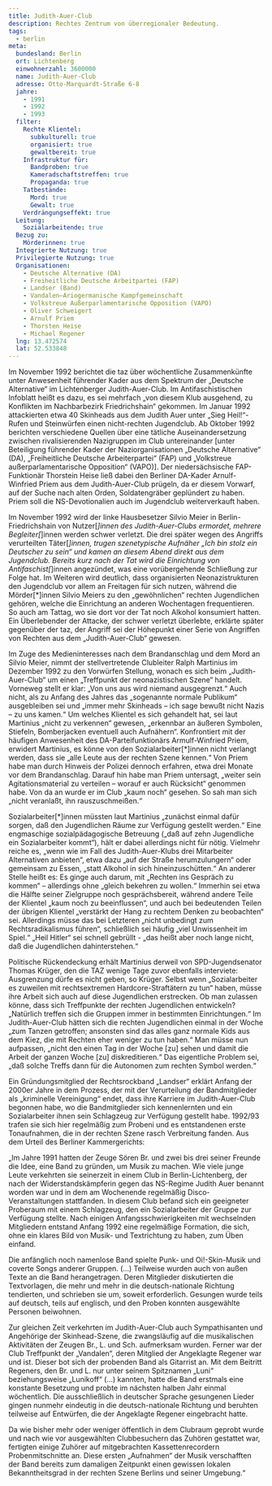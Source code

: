 ```yaml
---
title: Judith-Auer-Club
description: Rechtes Zentrum von überregionaler Bedeutung.
tags:
  - berlin
meta:
  bundesland: Berlin
  ort: Lichtenberg
  einwohnerzahl: 3600000
  name: Judith-Auer-Club
  adresse: Otto-Marquardt-Straße 6-8
  jahre: 
    - 1991
    - 1992
    - 1993
  filter:
    Rechte Klientel:
      subkulturell: true
      organisiert: true
      gewaltbereit: true
    Infrastruktur für:
      Bandproben: true
      Kameradschaftstreffen: true
      Propaganda: true
    Tatbestände:
      Mord: true
      Gewalt: true
    Verdrängungseffekt: true
  Leitung:
    Sozialarbeitende: true
  Bezug zu:
    Mörderinnen: true
  Integrierte Nutzung: true
  Privilegierte Nutzung: true
  Organisationen: 
    - Deutsche Alternative (DA)
    - Freiheitliche Deutsche Arbeitpartei (FAP)
    - Landser (Band)
    - Vandalen–Ariogermanische Kampfgemeinschaft
    - Volkstreue Außerparlamentarische Opposition (VAPO)
    - Oliver Schweigert
    - Arnulf Priem
    - Thorsten Heise
    - Michael Regener
  lng: 13.472574
  lat: 52.533848
---
```


Im November 1992 berichtet die taz über wöchentliche Zusammenkünfte unter Anwesenheit führender Kader aus dem Spektrum der „Deutsche Alternative“ im Lichtenberger Judith-Auer-Club. Im Antifaschistischen Infoblatt heißt es dazu, es sei mehrfach „von diesem Klub ausgehend, zu Konflikten im Nachbarbezirk Friedrichshain“ gekommen. Im Januar 1992 attackierten etwa 40 Skinheads aus dem Judith Auer unter „Sieg Heil!“-Rufen und Steinwürfen einen nicht-rechten Jugendclub. Ab Oktober 1992 berichten verschiedene Quellen über eine tätliche Auseinandersetzung zwischen rivalisierenden Nazigruppen im Club untereinander [unter Beteiligung führender Kader der Naziorganisationen „Deutsche Alternative“ (DA), „Freiheitliche Deutsche Arbeiterpartei“ (FAP) und „Volkstreue außerparlamentarische Opposition“ (VAPO)]. Der niedersächsische FAP-Funktionär Thorstein Heise ließ dabei den Berliner DA-Kader Arnulf-Winfried Priem aus dem Judith-Auer-Club prügeln, da er diesem Vorwarf, auf der Suche nach alten Orden, Soldatengräber geplündert zu haben. Priem soll die NS-Devotionalien auch im Jugendclub weiterverkauft haben.

Im November 1992 wird der linke Hausbesetzer Silvio Meier in Berlin-Friedrichshain von Nutzer[*]innen des Judith-Auer-Clubs ermordet, mehrere Begleiter[*]innen werden schwer verletzt. Die drei später wegen des Angriffs verurteilten Täter[*]innen, trugen szenetypische Aufnäher „Ich bin stolz ein Deutscher zu sein“ und kamen an diesem Abend direkt aus dem Jugendclub. Bereits kurz nach der Tat wird die Einrichtung von Antifaschist[*]innen angezündet, was eine vorübergehende Schließung zur Folge hat. Im Weiteren wird deutlich, dass organisierten Neonazistrukturen den Jugendclub vor allem an Freitagen für sich nutzen, während die Mörder[*]innen Silvio Meiers zu den „gewöhnlichen“ rechten Jugendlichen gehören, welche die Einrichtung an anderen Wochentagen frequentieren. So auch am Tattag, wo sie dort vor der Tat noch Alkohol konsumiert hatten. Ein Überlebender der Attacke, der schwer verletzt überlebte, erklärte später gegenüber der taz, der Angriff sei der Höhepunkt einer Serie von Angriffen von Rechten aus dem „Judith-Auer-Club“ gewesen.

Im Zuge des Medieninteresses nach dem Brandanschlag und dem Mord an Silvio Meier, nimmt der stellvertretende Clubleiter Ralph Martinius im Dezember 1992 zu den Vorwürfen Stellung, wonach es sich beim „Judith-Auer-Club“ um einen „Treffpunkt der neonazistischen Szene“ handelt. Vorneweg stellt er klar: „Von uns aus wird niemand ausgegrenzt.“ Auch nicht, als zu Anfang des Jahres das „sogenannte normale Publikum“ ausgebleiben sei und „immer mehr Skinheads – ich sage bewußt nicht Nazis – zu uns kamen.“ Um welches Klientel es sich gehandelt hat, sei laut Martinius „nicht zu verkennen“ gewesen, „erkennbar an äußeren Symbolen, Stiefeln, Bomberjacken eventuell auch Aufnähern“. Konfrontiert mit der häufigen Anwesenheit des DA-Parteifunktionärs Armulf-Winfried Priem, erwidert Martinius, es könne von den Sozialarbeiter[*]innen nicht verlangt werden, dass sie „alle Leute aus der rechten Szene kennen.“ Von Priem habe man durch Hinweis der Polizei dennoch erfahren, etwa drei Monate vor dem Brandanschlag. Darauf hin habe man Priem untersagt, „weiter sein Agitationsmaterial zu verteilen – worauf er auch Rücksicht“ genommen habe. Von da an wurde er im Club „kaum noch“ gesehen. So sah man sich „nicht veranlaßt, ihn rauszuschmeißen.“ 

Sozialarbeiter[*]innen müssten laut Martinius „zunächst einmal dafür sorgen, daß den Jugendlichen Räume zur Verfügung gestellt werden.“ Eine engmaschige sozialpädagogische Betreuung („daß auf zehn Jugendliche ein Sozialarbeiter kommt“), hält er dabei allerdings nicht für nötig. Vielmehr reiche es, „wenn wie im Fall des Judith-Auer-Klubs drei Mitarbeiter Alternativen anbieten“, etwa dazu „auf der Straße herumzulungern“ oder gemeinsam zu Essen, „statt Alkohol in sich hineinzuschütten.“ An anderer Stelle heißt es: Es ginge auch darum, mit „Rechten ins Gespräch zu kommen“ – allerdings ohne „gleich bekehren zu wollen.“ Immerhin sei etwa die Hälfte seiner Zielgruppe noch gesprächsbereit, während andere Teile der Klientel „kaum noch zu beeinflussen“, und auch bei bedeutenden Teilen der übrigen Klientel „verstärkt der Hang zu rechtem Denken zu beobachten“ sei. Allerdings müsse das bei Letzteren „nicht unbedingt zum Rechtsradikalismus führen“, schließlich sei häufig „viel Unwissenheit im Spiel.“ „Heil Hitler“ sei schnell gebrüllt - „das heißt aber noch lange nicht, daß die Jugendlichen dahinterstehen.“

Politische Rückendeckung erhält Martinius derweil von SPD-Jugendsenator Thomas Krüger, den die TAZ wenige Tage zuvor ebenfalls interviete: Ausgrenzung dürfe es nicht geben, so Krüger. Selbst wenn „Sozialarbeiter es zuweilen mit rechtsextremen Hardcore-Straftätern zu tun“ haben, müsse ihre Arbeit sich auch auf diese Jugendlichen erstrecken. Ob man zulassen könne, dass sich Treffpunkte der rechten Jugendlichen entwickeln? „Natürlich treffen sich die Gruppen immer in bestimmten Einrichtungen.“ Im Judith-Auer-Club hätten sich die rechten Jugendlichen einmal in der Woche „zum Tanzen getroffen; ansonsten sind das alles ganz normale Kids aus dem Kiez, die mit Rechten eher weniger zu tun haben.“ Man müsse nun aufpassen, „nicht den einen Tag in der Woche [zu] sehen und damit die Arbeit der ganzen Woche [zu] diskreditieren.“ Das eigentliche Problem sei, „daß solche Treffs dann für die Autonomen zum rechten Symbol werden.“

Ein Gründungsmitglied der Rechtsrockband „Landser“ erklärt Anfang der 2000er Jahre in dem Prozess, der mit der Verurteilung der Bandmitglieder als „kriminelle Vereinigung“ endet, dass ihre Karriere im Judith-Auer-Club begonnen habe, wo die Bandmitglieder sich kennenlernten und ein Sozialarbeiter ihnen sein Schlagzeug zur Verfügung gestellt habe. 1992/93 trafen sie sich hier regelmäßig zum Probeni und es entstandenen erste Tonaufnahmen, die in der rechten Szene rasch Verbreitung fanden. Aus dem Urteil des Berliner Kammergerichts:  

„Im Jahre 1991 hatten der Zeuge Sören Br. und zwei bis drei seiner Freunde die Idee, eine Band zu gründen, um Musik zu machen. Wie viele junge Leute verkehrten sie seinerzeit in einem Club in Berlin-Lichtenberg, der nach der Widerstandskämpferin gegen das NS-Regime Judith Auer benannt worden war und in dem am Wochenende regelmäßig Disco-Veranstaltungen stattfanden. In diesem Club befand sich ein geeigneter Proberaum mit einem Schlagzeug, den ein Sozialarbeiter der Gruppe zur Verfügung stellte. Nach einigen Anfangsschwierigkeiten mit wechselnden Mitgliedern entstand Anfang 1992 eine regelmäßige Formation, die sich, ohne ein klares Bild von Musik- und Textrichtung zu haben, zum Üben einfand. 

Die anfänglich noch namenlose Band spielte Punk- und Oi!-Skin-Musik und coverte Songs anderer Gruppen. (...) Teilweise wurden auch von außen Texte an die Band herangetragen. Deren Mitglieder diskutierten die Textvorlagen, die mehr und mehr in die deutsch-nationale Richtung tendierten, und schrieben sie um, soweit erforderlich. Gesungen wurde teils auf deutsch, teils auf englisch, und den Proben konnten ausgewählte Personen beiwohnen. 

Zur gleichen Zeit verkehrten im Judith-Auer-Club auch Sympathisanten und Angehörige der Skinhead-Szene, die zwangsläufig auf die musikalischen Aktivitäten der Zeugen Br., L. und Sch. aufmerksam wurden. Ferner war der Club Treffpunkt der „Vandalen“, deren Mitglied der Angeklagte Regener war und ist. Dieser bot sich der probenden Band als Gitarrist an. Mit dem Beitritt Regeners, den Br. und L. nur unter seinem Spitznamen „Luni“ beziehungsweise „Lunikoff“ (...) kannten, hatte die Band erstmals eine konstante Besetzung und probte im nächsten halben Jahr einmal wöchentlich. Die ausschließlich in deutscher Sprache gesungenen Lieder gingen nunmehr eindeutig in die deutsch-nationale Richtung und beruhten teilweise auf Entwürfen, die der Angeklagte Regener eingebracht hatte.

Da wie bisher mehr oder weniger öffentlich in dem Clubraum geprobt wurde und nach wie vor ausgewählten Clubbesuchern das Zuhören gestattet war, fertigten einige Zuhörer auf mitgebrachten Kassettenrecordern Probenmitschnitte an. Diese ersten „Aufnahmen“ der Musik verschafften der Band bereits zum damaligen Zeitpunkt einen gewissen lokalen Bekanntheitsgrad in der rechten Szene Berlins und seiner Umgebung.“